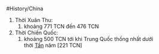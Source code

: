 #History/China 

1. Thời Xuân Thu: 
	1. khoảng 771 TCN đến 476 TCN
2. Thời Chiến Quốc: 
	1. khoảng 500 TCN tới khi Trung Quốc thống nhất dưới thời [Tần](https://vi.wikipedia.org/wiki/Nh%C3%A0_T%E1%BA%A7n "Nhà Tần") năm [221 TCN]